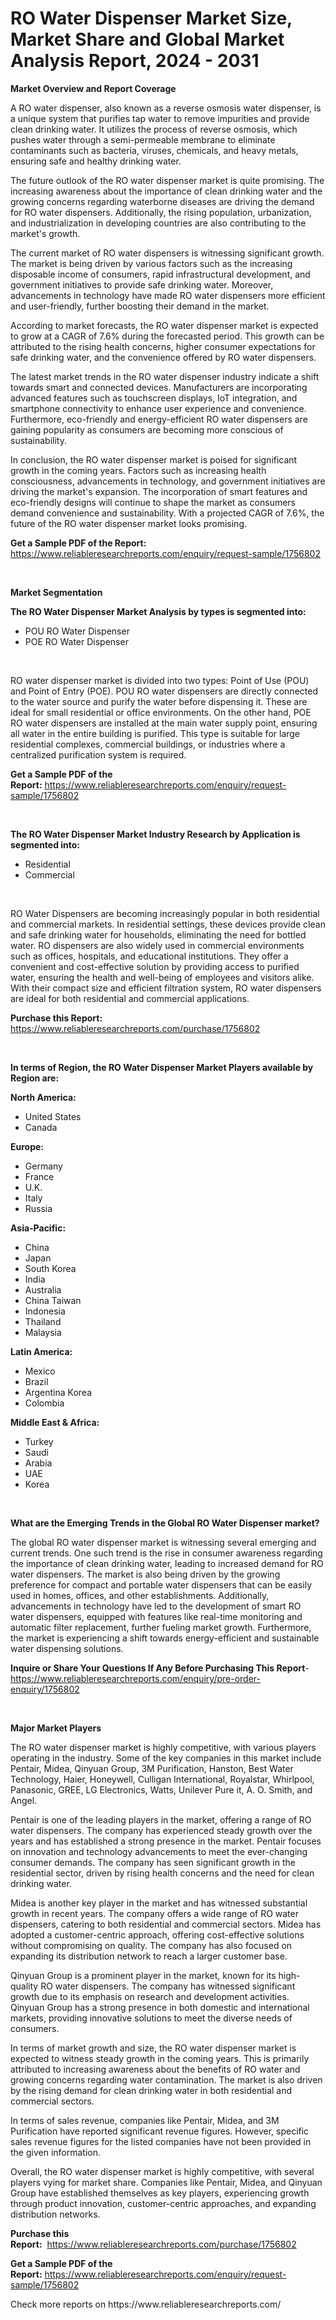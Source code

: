 <p><h1>RO Water Dispenser Market Size, Market Share and Global Market Analysis Report, 2024 - 2031</h1></p><p><strong>Market Overview and Report Coverage</strong></p>
<p><p>A RO water dispenser, also known as a reverse osmosis water dispenser, is a unique system that purifies tap water to remove impurities and provide clean drinking water. It utilizes the process of reverse osmosis, which pushes water through a semi-permeable membrane to eliminate contaminants such as bacteria, viruses, chemicals, and heavy metals, ensuring safe and healthy drinking water.</p><p>The future outlook of the RO water dispenser market is quite promising. The increasing awareness about the importance of clean drinking water and the growing concerns regarding waterborne diseases are driving the demand for RO water dispensers. Additionally, the rising population, urbanization, and industrialization in developing countries are also contributing to the market's growth.</p><p>The current market of RO water dispensers is witnessing significant growth. The market is being driven by various factors such as the increasing disposable income of consumers, rapid infrastructural development, and government initiatives to provide safe drinking water. Moreover, advancements in technology have made RO water dispensers more efficient and user-friendly, further boosting their demand in the market.</p><p>According to market forecasts, the RO water dispenser market is expected to grow at a CAGR of 7.6% during the forecasted period. This growth can be attributed to the rising health concerns, higher consumer expectations for safe drinking water, and the convenience offered by RO water dispensers.</p><p>The latest market trends in the RO water dispenser industry indicate a shift towards smart and connected devices. Manufacturers are incorporating advanced features such as touchscreen displays, IoT integration, and smartphone connectivity to enhance user experience and convenience. Furthermore, eco-friendly and energy-efficient RO water dispensers are gaining popularity as consumers are becoming more conscious of sustainability.</p><p>In conclusion, the RO water dispenser market is poised for significant growth in the coming years. Factors such as increasing health consciousness, advancements in technology, and government initiatives are driving the market's expansion. The incorporation of smart features and eco-friendly designs will continue to shape the market as consumers demand convenience and sustainability. With a projected CAGR of 7.6%, the future of the RO water dispenser market looks promising.</p></p>
<p><strong>Get a Sample PDF of the Report:</strong> <a href="https://www.reliableresearchreports.com/enquiry/request-sample/1756802">https://www.reliableresearchreports.com/enquiry/request-sample/1756802</a></p>
<p>&nbsp;</p>
<p><strong>Market Segmentation</strong></p>
<p><strong>The RO Water Dispenser Market Analysis by types is segmented into:</strong></p>
<p><ul><li>POU RO Water Dispenser</li><li>POE RO Water Dispenser</li></ul></p>
<p>&nbsp;</p>
<p><p>RO water dispenser market is divided into two types: Point of Use (POU) and Point of Entry (POE). POU RO water dispensers are directly connected to the water source and purify the water before dispensing it. These are ideal for small residential or office environments. On the other hand, POE RO water dispensers are installed at the main water supply point, ensuring all water in the entire building is purified. This type is suitable for large residential complexes, commercial buildings, or industries where a centralized purification system is required.</p></p>
<p><strong>Get a Sample PDF of the Report:</strong>&nbsp;<a href="https://www.reliableresearchreports.com/enquiry/request-sample/1756802">https://www.reliableresearchreports.com/enquiry/request-sample/1756802</a></p>
<p>&nbsp;</p>
<p><strong>The RO Water Dispenser Market Industry Research by Application is segmented into:</strong></p>
<p><ul><li>Residential</li><li>Commercial</li></ul></p>
<p>&nbsp;</p>
<p><p>RO Water Dispensers are becoming increasingly popular in both residential and commercial markets. In residential settings, these devices provide clean and safe drinking water for households, eliminating the need for bottled water. RO dispensers are also widely used in commercial environments such as offices, hospitals, and educational institutions. They offer a convenient and cost-effective solution by providing access to purified water, ensuring the health and well-being of employees and visitors alike. With their compact size and efficient filtration system, RO water dispensers are ideal for both residential and commercial applications.</p></p>
<p><strong>Purchase this Report:</strong>&nbsp; <a href="https://www.reliableresearchreports.com/purchase/1756802">https://www.reliableresearchreports.com/purchase/1756802</a></p>
<p>&nbsp;</p>
<p><strong>In terms of Region, the RO Water Dispenser Market Players available by Region are:</strong></p>
<p>
    <p> <strong> North America: </strong>
        <ul>
            <li>United States</li>
            <li>Canada</li>
        </ul>
        </p> 
    <p> <strong> Europe: </strong>
        <ul>
            <li>Germany</li>
            <li>France</li>
            <li>U.K.</li>
            <li>Italy</li>
            <li>Russia</li>
        </ul>
        </p> 
    <p> <strong> Asia-Pacific: </strong>
        <ul>
            <li>China</li>
            <li>Japan</li>
            <li>South Korea</li>
            <li>India</li>
            <li>Australia</li>
            <li>China Taiwan</li>
            <li>Indonesia</li>
            <li>Thailand</li>
            <li>Malaysia</li>
        </ul>
        </p> 
    <p> <strong> Latin America: </strong>
        <ul>
            <li>Mexico</li>
            <li>Brazil</li>
            <li>Argentina Korea</li>
            <li>Colombia</li>
        </ul>
        </p> 
    <p> <strong> Middle East & Africa: </strong>
        <ul>
            <li>Turkey</li>
            <li>Saudi</li>
            <li>Arabia</li>
            <li>UAE</li>
            <li>Korea</li>
        </ul>
    </p>
    </p>
<p>&nbsp;</p>
<p><strong>What are the Emerging Trends in the Global RO Water Dispenser market?</strong></p>
<p><p>The global RO water dispenser market is witnessing several emerging and current trends. One such trend is the rise in consumer awareness regarding the importance of clean drinking water, leading to increased demand for RO water dispensers. The market is also being driven by the growing preference for compact and portable water dispensers that can be easily used in homes, offices, and other establishments. Additionally, advancements in technology have led to the development of smart RO water dispensers, equipped with features like real-time monitoring and automatic filter replacement, further fueling market growth. Furthermore, the market is experiencing a shift towards energy-efficient and sustainable water dispensing solutions.</p></p>
<p><strong>Inquire or Share Your Questions If Any Before Purchasing This Report</strong>- <a href="https://www.reliableresearchreports.com/enquiry/pre-order-enquiry/1756802">https://www.reliableresearchreports.com/enquiry/pre-order-enquiry/1756802</a></p>
<p>&nbsp;</p>
<p><strong>Major Market Players</strong></p>
<p><p>The RO water dispenser market is highly competitive, with various players operating in the industry. Some of the key companies in this market include Pentair, Midea, Qinyuan Group, 3M Purification, Hanston, Best Water Technology, Haier, Honeywell, Culligan International, Royalstar, Whirlpool, Panasonic, GREE, LG Electronics, Watts, Unilever Pure it, A. O. Smith, and Angel.</p><p>Pentair is one of the leading players in the market, offering a range of RO water dispensers. The company has experienced steady growth over the years and has established a strong presence in the market. Pentair focuses on innovation and technology advancements to meet the ever-changing consumer demands. The company has seen significant growth in the residential sector, driven by rising health concerns and the need for clean drinking water.</p><p>Midea is another key player in the market and has witnessed substantial growth in recent years. The company offers a wide range of RO water dispensers, catering to both residential and commercial sectors. Midea has adopted a customer-centric approach, offering cost-effective solutions without compromising on quality. The company has also focused on expanding its distribution network to reach a larger customer base.</p><p>Qinyuan Group is a prominent player in the market, known for its high-quality RO water dispensers. The company has witnessed significant growth due to its emphasis on research and development activities. Qinyuan Group has a strong presence in both domestic and international markets, providing innovative solutions to meet the diverse needs of consumers.</p><p>In terms of market growth and size, the RO water dispenser market is expected to witness steady growth in the coming years. This is primarily attributed to increasing awareness about the benefits of RO water and growing concerns regarding water contamination. The market is also driven by the rising demand for clean drinking water in both residential and commercial sectors.</p><p>In terms of sales revenue, companies like Pentair, Midea, and 3M Purification have reported significant revenue figures. However, specific sales revenue figures for the listed companies have not been provided in the given information.</p><p>Overall, the RO water dispenser market is highly competitive, with several players vying for market share. Companies like Pentair, Midea, and Qinyuan Group have established themselves as key players, experiencing growth through product innovation, customer-centric approaches, and expanding distribution networks.</p></p>
<p><strong>Purchase this Report:</strong>&nbsp;&nbsp;<a href="https://www.reliableresearchreports.com/purchase/1756802">https://www.reliableresearchreports.com/purchase/1756802</a></p>
<p></p>
<p><strong>Get a Sample PDF of the Report:</strong>&nbsp;<a href="https://www.reliableresearchreports.com/enquiry/request-sample/1756802">https://www.reliableresearchreports.com/enquiry/request-sample/1756802</a></p>
<p>Check more reports on https://www.reliableresearchreports.com/</p>